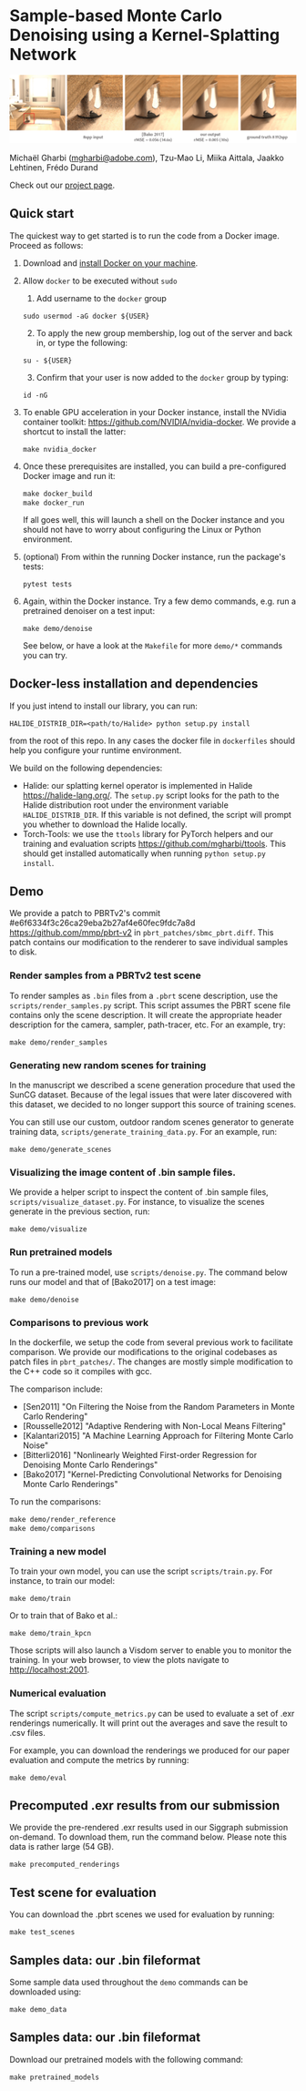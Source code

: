 # Sample-based Monte Carlo Denoising using a Kernel-Splatting Network

![teaser_image](assets/teaser.png)

Michaël Gharbi (<mgharbi@adobe.com>), Tzu-Mao Li, Miika Aittala, Jaakko
Lehtinen, Frédo Durand

Check out our [project page](http://groups.csail.mit.edu/graphics/rendernet/).


## Quick start

The quickest way to get started is to run the code from a Docker image. Proceed
as follows:

1. Download and [install Docker on your machine](https://docs.docker.com/install/linux/docker-ce/ubuntu/#install-docker-engine---community).

2. Allow `docker` to be executed without `sudo`

    1. Add username to the `docker` group

    ```shell
    sudo usermod -aG docker ${USER}
    ```
   
    2. To apply the new group membership, log out of the server and back in, or type the following:
    ```shell
    su - ${USER}
    ```
   
    3. Confirm that your user is now added to the `docker` group by typing:
    ```shell
    id -nG
    ```

2. To enable GPU acceleration in your Docker instance, install the NVidia
   container toolkit: <https://github.com/NVIDIA/nvidia-docker>.
   We provide a shortcut to install the latter:

   ```shell
   make nvidia_docker 
   ```

3. Once these prerequisites are installed, you can build a pre-configured Docker image
and run it:

    ```shell
    make docker_build
    make docker_run
    ```

    If all goes well, this will launch a shell on the Docker instance and you
    should not have to worry about configuring the Linux or Python environment.

4. (optional) From within the running Docker instance, run the package's tests:

    ```shell
    pytest tests
    ```

5. Again, within the Docker instance. Try a few demo commands, e.g. run a pretrained denoiser on a test input:

    ```shell
    make demo/denoise
    ```

    See below, or have a look at the `Makefile` for more `demo/*` commands you can try.



## Docker-less installation and dependencies

If you just intend to install our library, you can run:

```shell
HALIDE_DISTRIB_DIR=<path/to/Halide> python setup.py install
```

from the root of this repo. In any cases the docker file in `dockerfiles`
should help you configure your runtime environment.

We build on the following dependencies:

- Halide: our splatting kernel operator is implemented in Halide
<https://halide-lang.org/>. The `setup.py` script looks for the path to the Halide
distribution root under the environment variable `HALIDE_DISTRIB_DIR`. If this variable
is not defined, the script will prompt you whether to download the Halide
locally.
- Torch-Tools: we use the `ttools` library for PyTorch helpers and our training
and evaluation scripts <https://github.com/mgharbi/ttools>. This should get installed
automatically when running `python setup.py install`.


## Demo

We provide a patch to PBRTv2's commit #e6f6334f3c26ca29eba2b27af4e60fec9fdc7a8d
<https://github.com/mmp/pbrt-v2> in `pbrt_patches/sbmc_pbrt.diff`. This patch
contains our modification to the renderer to save individual samples to disk.


### Render samples from a PBRTv2 test scene

To render samples as `.bin` files from a `.pbrt` scene description, use the
`scripts/render_samples.py` script. This script assumes the PBRT scene file
contains only the scene description. It will create the appropriate header
description for the camera, sampler, path-tracer, etc. For an example, try:

```shell
make demo/render_samples
```


### Generating new random scenes for training

In the manuscript we described a scene generation procedure that used the 
SunCG dataset. Because of the legal issues that were later discovered with 
this dataset, we decided to no longer support this source of training scenes.

You can still use our custom, outdoor random scenes generator to generate
training data, `scripts/generate_training_data.py`. For an example, run:

```shell
make demo/generate_scenes
```

### Visualizing the image content of .bin sample files.

We provide a helper script to inspect the content of .bin sample files, `scripts/visualize_dataset.py`.
For instance, to visualize the scenes generate in the previous section, run:

```shell
make demo/visualize
```

### Run pretrained models

To run a pre-trained model, use `scripts/denoise.py`. The command below runs
our model and that of [Bako2017] on a test image:

```shell
make demo/denoise
```

### Comparisons to previous work

In the dockerfile, we setup the code from several
previous work to facilitate comparison. We provide our
modifications to the original codebases as patch files
in `pbrt_patches/`. The changes are mostly simple
modification to the C++ code so it compiles with gcc.

The comparison include:
* [Sen2011] "On Filtering the Noise from the Random Parameters in Monte Carlo Rendering"
* [Rousselle2012] "Adaptive Rendering with Non-Local Means Filtering"
* [Kalantari2015] "A Machine Learning Approach for Filtering Monte Carlo Noise"
* [Bitterli2016] "Nonlinearly Weighted First-order Regression for Denoising Monte Carlo Renderings"
* [Bako2017] "Kernel-Predicting Convolutional Networks for Denoising Monte Carlo Renderings"

To run the comparisons:

```shell
make demo/render_reference
make demo/comparisons
```


### Training a new model

To train your own model, you can use the
script `scripts/train.py`. For instance,
to train our model:

```shell
make demo/train
```

Or to train that of Bako et al.:

```shell
make demo/train_kpcn
```

Those scripts will also launch a Visdom server to enable you to monitor the
training. In your web browser, to view the plots navigate to <http://localhost:2001>.

### Numerical evaluation

The script `scripts/compute_metrics.py` can be used to
evaluate a set of .exr renderings numerically. It will print out
the averages and save the result to .csv files.

For example, you can download the renderings we produced for our paper evaluation
and compute the metrics by running:

```shell
make demo/eval
```

## Precomputed .exr results from our submission

We provide the pre-rendered .exr results used in our Siggraph submission
on-demand. To download them, run the command below. Please note this data is
rather large (54 GB).

```shell
make precomputed_renderings
```

## Test scene for evaluation

You can download the .pbrt scenes we used for evaluation by running:

```shell
make test_scenes
```

## Samples data: our .bin fileformat

Some sample data used throughout the `demo` commands can be downloaded using:

```shell
make demo_data
```

## Samples data: our .bin fileformat

Download our pretrained models with the following command:

```shell
make pretrained_models
```

